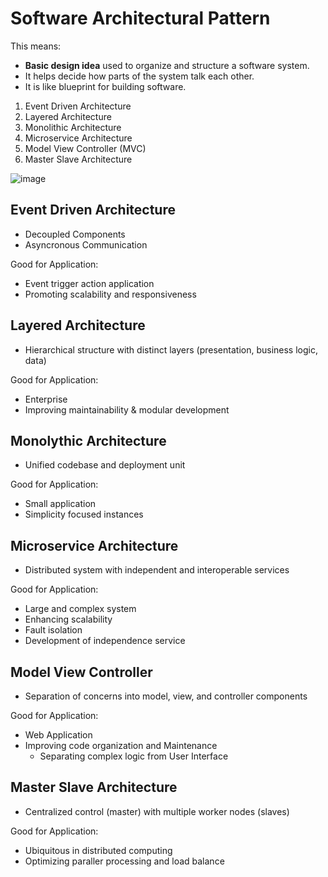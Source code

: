 # Software Architectural Pattern

This means:
- **Basic design idea** used to organize and structure a software system.
- It helps decide how parts of the system talk each other.
- It is like blueprint for building software.

1. Event Driven Architecture
2. Layered Architecture
3. Monolithic Architecture
4. Microservice Architecture
5. Model View Controller (MVC)
6. Master Slave Architecture

![image](https://github.com/user-attachments/assets/b0983816-cbb0-4e67-bf32-f3b32af6812c)


## Event Driven Architecture

- Decoupled Components
- Asyncronous Communication

Good for Application:
- Event trigger action application
- Promoting scalability and responsiveness

## Layered Architecture

- Hierarchical structure with distinct layers (presentation, business logic, data)

Good for Application:
- Enterprise
- Improving maintainability & modular development

## Monolythic Architecture

- Unified codebase and deployment unit

Good for Application:
- Small application
- Simplicity focused instances

## Microservice Architecture

- Distributed system with independent and interoperable services

Good for Application:
- Large and complex system
- Enhancing scalability
- Fault isolation
- Development of independence service

## Model View Controller

- Separation of concerns into model, view, and controller components

Good for Application:
- Web Application
- Improving code organization and Maintenance
  - Separating complex logic from User Interface

## Master Slave Architecture

- Centralized control (master) with multiple worker nodes (slaves)

Good for Application:
- Ubiquitous in distributed computing
- Optimizing paraller processing and load balance
